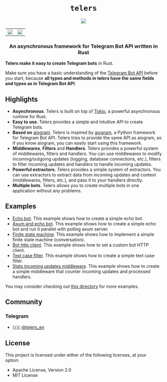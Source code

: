<div align="center">

<h1><code>telers</code></h1>

<div>
<table>
<tr>

<td>
<a href="https://docs.rs/telers">
<img src="https://img.shields.io/docsrs/telers"></img>
</a>
</td>

<td>
<a href="https://crates.io/crates/telers">
<img src="https://img.shields.io/crates/v/telers"></img>
</a>
</td>

<a href="https://core.telegram.org/bots/api">
<img src="https://img.shields.io/badge/Telegram%20Bot%20API-6.8-blue?style=flat-square&logo=telegram&label=Telegram%20Bot%20API">
</a>

</tr>
</table>
</div>

<h3>
An asynchronous framework for Telegram Bot API written in Rust
</h3>

</div>

</p>

<b>Telers make it easy to create Telegram bots</b> in Rust.

Make sure you have a basic understanding of the [Telegram Bot API](https://core.telegram.org/bots/api) before you start, because **all types and methods in telers have the same fields and types as in Telegram Bot API**.

## Highlights
 - **Asynchronous**. Telers is built on top of [Tokio](https://tokio.rs), a powerful asynchronous runtime for Rust.
 - **Easy to use**. Telers provides a simple and intuitive API to create Telegram bots.
 - **Based on** [aiogram](https://github.com/aiogram/aiogram). Telers is inspired by [aiogram](https://github.com/aiogram/aiogram), a Python framework for Telegram Bot API. Telers tries to provide the same API as aiogram, so if you know aiogram, you can easily start using this framework.
 - **Middlewares**, **Filters** and **Handlers**. Telers provides a powerful system of middlewares, filters and handlers. You can use middlewares to modify incoming/outgoing updates (logging, database connections, etc.), filters to filter incoming updates and handlers to handle incoming updates.
 - **Powerful extractors**. Telers provides a simple system of extractors. You can use extractors to extract data from incoming updates and context (middlewares, filters, etc.), and pass it to your handlers directly.
 - **Multiple bots**. Telers allows you to create multiple bots in one application without any problems.

## Examples
 - [Echo bot](examples/echo_bot). This example shows how to create a simple echo bot.
 - [Axum and echo bot](examples/axum_and_echo_bot). This example shows how to create a simple echo bot and run it parallel with polling axum server.
 - [Finite state machine](examples/finite_state_machine). This example shows how to implement a simple finite state machine (conversation).
 - [Bot http client](examples/bot_http_client). This example shows how to set a custom bot HTTP client.
 - [Text case filter](examples/text_case_filter). This example shows how to create a simple text case filter.
 - [Stats incoming updates middleware](examples/stats_incoming_updates_middleware). This example shows how to create a simple middleware that counter incoming updates and processed handlers.

You may consider checking out [this directory](examples) for more examples.

## Community
### Telegram
- 🇺🇸 [@telers_en](https://t.me/telers_en)

## License
This project is licensed under either of the following licenses, at your option:
 - Apache License, Version 2.0
 - MIT License

